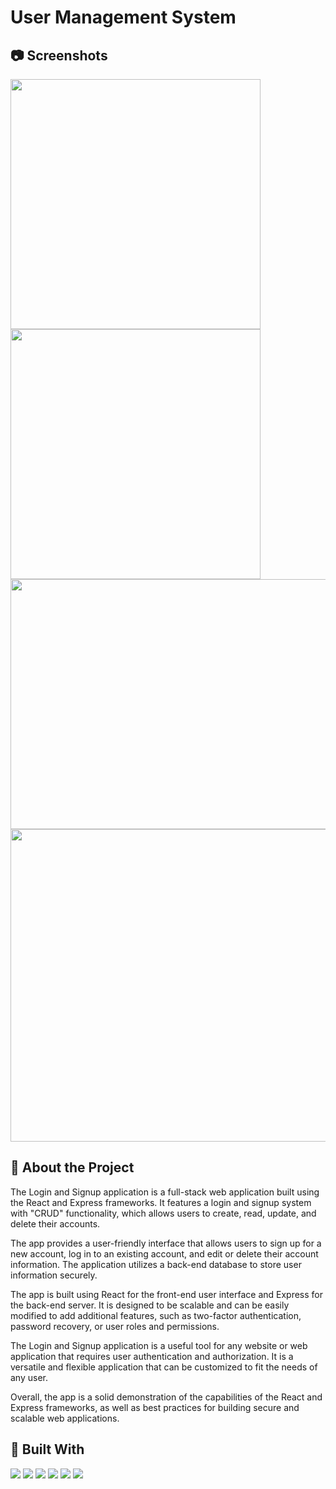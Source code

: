 # User Management System

## :camera: Screenshots

<img src="https://user-images.githubusercontent.com/99056343/217713459-db780aca-3a33-4f87-8eb2-ba9ce8651c9a.png" align='center' width='400px' height='400px'>
<img src="https://user-images.githubusercontent.com/99056343/217713482-6bf87850-4d9a-4cc7-9612-ed2a0f1cb1ed.png" align='center' width='400px' height='400px'>
<img src="https://user-images.githubusercontent.com/99056343/217713676-fac8b63f-f3be-4c0a-abc8-a51b540b0a5e.png" align='center' width='800px' height='400px'>
<img src="https://user-images.githubusercontent.com/99056343/217714594-e14bbb21-6e6c-4385-8cac-5072c6ee24cf.gif" align='center' width='800px' height='500px'>

## :star2: About the Project

The Login and Signup application is a full-stack web application built using the React and Express frameworks. It features a login and signup system with "CRUD" functionality, which allows users to create, read, update, and delete their accounts.

The app provides a user-friendly interface that allows users to sign up for a new account, log in to an existing account, and edit or delete their account information. The application utilizes a back-end database to store user information securely.

The app is built using React for the front-end user interface and Express for the back-end server. It is designed to be scalable and can be easily modified to add additional features, such as two-factor authentication, password recovery, or user roles and permissions.

The Login and Signup application is a useful tool for any website or web application that requires user authentication and authorization. It is a versatile and flexible application that can be customized to fit the needs of any user.

Overall, the app is a solid demonstration of the capabilities of the React and Express frameworks, as well as best practices for building secure and scalable web applications.

## 🔨 Built With

<p align="left"> 
  <img src="https://img.shields.io/badge/React-20232A?style=for-the-badge&logo=react&logoColor=61DAFB">
  <img src="https://img.shields.io/badge/Express.js-000000?style=for-the-badge&logo=express&logoColor=white"> 
  <img src="https://img.shields.io/badge/JavaScript-323330?style=for-the-badge&logo=javascript&logoColor=F7DF1E"> 
  <img src="https://img.shields.io/badge/Node.js-339933?style=for-the-badge&logo=nodedotjs&logoColor=white">
  <img src="https://img.shields.io/badge/MySQL-005C84?style=for-the-badge&logo=mysql&logoColor=white">
  <img src="https://img.shields.io/badge/Bootstrap-563D7C?style=for-the-badge&logo=bootstrap&logoColor=white">
</p>
